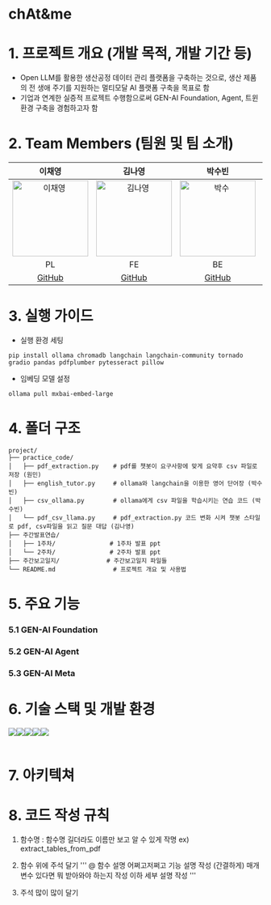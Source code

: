 # chAt&me

# 1. 프로젝트 개요 (개발 목적, 개발 기간 등)

- Open LLM를 활용한 생산공정 데이터 관리 플랫폼을 구축하는 것으로, 생산 제품의 전 생애 주기를 지원하는 멀티모달 AI 플랫폼 구축을 목표로 함
- 기업과 연계한 실증적 프로젝트 수행함으로써 GEN-AI Foundation, Agent, 트윈 환경 구축을 경험하고자 함

# 2. Team Members (팀원 및 팀 소개)
  
| 이채영 | 김나영 | 박수빈 | 원민 |
|:------:|:------:|:------:|:------:|
| <img src="https://github.com/user-attachments/assets/86b2f0a0-4f78-4295-b312-8b93bfe75287" alt="이채영" width="150"> | <img src="https://github.com/user-attachments/assets/d222b45a-2d3a-41e3-b1f5-cc8cea8e61d6" alt="김나영" width="150"> | <img src="https://github.com/user-attachments/assets/7cbaa641-332f-495d-b3fc-a27679eeb173" alt="박수" width="150"> | <img src="https://github.com/user-attachments/assets/409d635f-9ffb-4aee-9330-bf4ab14b43af" alt="원민" width="150"> |
| PL | FE | BE | AI |
| [GitHub](https://github.com/yichaeyoung) | [GitHub](https://github.com/knyjs0710) | [GitHub](https://github.com/ps9b) | [GitHub](https://github.com/wonmin9211) |


# 3. 실행 가이드

- 실행 환경 세팅

```plaintext
pip install ollama chromadb langchain langchain-community tornado gradio pandas pdfplumber pytesseract pillow
```

- 임베딩 모델 설정

```plaintext
ollama pull mxbai-embed-large
```
# 4. 폴더 구조

```plaintext
project/
├── practice_code/
│   ├── pdf_extraction.py    # pdf를 챗봇이 요구사항에 맞게 요약후 csv 파일로 저장 (원민)
│   ├── english_tutor.py     # ollama와 langchain을 이용한 영어 단어장 (박수빈)
│   ├── csv_ollama.py        # ollama에게 csv 파일을 학습시키는 연습 코드 (박수빈)
│   └── pdf_csv_llama.py     # pdf_extraction.py 코드 변화 시켜 챗봇 스타일로 pdf, csv파일을 읽고 질문 대답 (김나영)
├── 주간발표연습/
│   ├── 1주차/               # 1주차 발표 ppt
│   └── 2주차/               # 2주차 발표 ppt
├── 주간보고일지/             # 주간보고일지 파일들
└── README.md                # 프로젝트 개요 및 사용법
```

# 5. 주요 기능

### 5.1 GEN-AI Foundation

### 5.2 GEN-AI Agent

### 5.3 GEN-AI Meta

# 6. 기술 스택 및 개발 환경

<div style="display:flex; flex-direction:row;">
  <img src="https://img.shields.io/badge/Python-3776AB?style=flat&logo=Python&logoColor=white" />
  <img src="https://img.shields.io/badge/LangChain-1C3C3C?style=flat&logo=LangChain&logoColor=white" />
  <img src="https://img.shields.io/badge/visual%20studio%20code-%23007ACC.svg?&style=flat&logo=visual%20studio%20code&logoColor=white" />
  <img src="https://img.shields.io/badge/github-%23181717.svg?&style=flaat&logo=github&logoColor=white" />
  <img src="https://img.shields.io/badge/notion-%23000000.svg?&style=flat&logo=notion&logoColor=white" />
</div><br>

# 7. 아키텍쳐

# 8. 코드 작성 규칙
1. 함수명 : 함수명 길더라도 이름만 보고 알 수 있게 작명
ex) extract_tables_from_pdf

2. 함수 위에 주석 달기
'''
@ 함수 설명 어쩌고저쩌고 기능 설명 작성 (간결하게)
매개 변수 있다면 뭐 받아와야 하는지 작성
이하 세부 설명 작성
'''

3. 주석 많이 많이 달기
